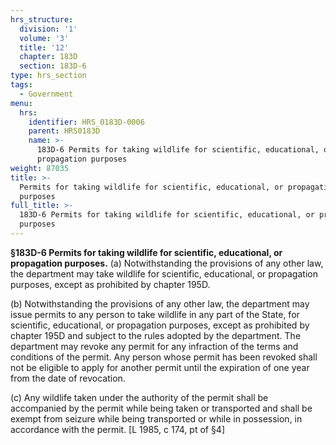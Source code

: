 ```yaml
---
hrs_structure:
  division: '1'
  volume: '3'
  title: '12'
  chapter: 183D
  section: 183D-6
type: hrs_section
tags:
  - Government
menu:
  hrs:
    identifier: HRS_0183D-0006
    parent: HRS0183D
    name: >-
      183D-6 Permits for taking wildlife for scientific, educational, or
      propagation purposes
weight: 87035
title: >-
  Permits for taking wildlife for scientific, educational, or propagation
  purposes
full_title: >-
  183D-6 Permits for taking wildlife for scientific, educational, or propagation
  purposes
---
```

**§183D-6 Permits for taking wildlife for scientific, educational, or propagation purposes.** (a) Notwithstanding the provisions of any other law, the department may take wildlife for scientific, educational, or propagation purposes, except as prohibited by chapter 195D.

(b) Notwithstanding the provisions of any other law, the department may issue permits to any person to take wildlife in any part of the State, for scientific, educational, or propagation purposes, except as prohibited by chapter 195D and subject to the rules adopted by the department. The department may revoke any permit for any infraction of the terms and conditions of the permit. Any person whose permit has been revoked shall not be eligible to apply for another permit until the expiration of one year from the date of revocation.

(c) Any wildlife taken under the authority of the permit shall be accompanied by the permit while being taken or transported and shall be exempt from seizure while being transported or while in possession, in accordance with the permit. [L 1985, c 174, pt of §4]